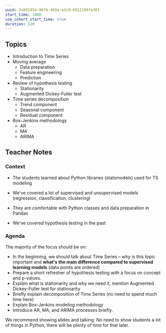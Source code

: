 ```yaml
---
uuid: 2e89185d-96f6-469a-a3c9-6912108fa301
start_time: 1000
use_cohort_start_time: true
duration: 120
---
```



## Topics

- Introduction to Time Series
- Moving average
    - Data preparation
    - Feature engineering
    - Prediction
- Review of hypothesis testing
    - Stationarity 
    - Augmented Dickey-Fuller test
- Time series decomposition
    - Trend component
    - Seasonal component
    - Residual component
- Box-Jenkins methodology
    - AR
    - MA
    - ARIMA

## Teacher Notes


### Context
- The students learned about Python libraries (statsmodels) used for TS modeling

- We've covered a lot of supervised and unsupervised models (regression, classification, clustering)
- They are comfortable with Python classes and data preparation in Pandas
- We've covered hypothesis testing in the past




### Agenda

The majority of the focus should be on:

- In the beginning, we should talk about Time Series – why is this topic important and **what's the main difference  compared to supervised learning models** (data points are ordered)
- Prepare a short refresher of hypothesis testing with a focus on concept and p-values.
- Explain what is stationarity and why we need it, mention Augmented Dickey-Fuller test for stationarity
- Briefly explain decomposition of Time Series (no need to spend much time here)
- Explain Box-Jenkins modeling methodology
- Introduce AR, MA, and ARIMA processes briefly.


We recommend showing slides and talking. No need to show students a lot of things in Python, there will be plenty of time for that later.
